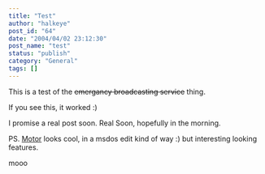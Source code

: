 ```yaml
---
title: "Test"
author: "halkeye"
post_id: "64"
date: "2004/04/02 23:12:30"
post_name: "test"
status: "publish"
category: "General"
tags: []
---
```


This is a test of the <s>emergancy broadcasting service</s> thing.  

If you see this, it worked :)

I promise a real post soon. Real Soon, hopefully in the morning.

PS. [Motor](https://konst.org.ua/motor/) looks cool, in a msdos edit kind of way :) but interesting looking features.

mooo